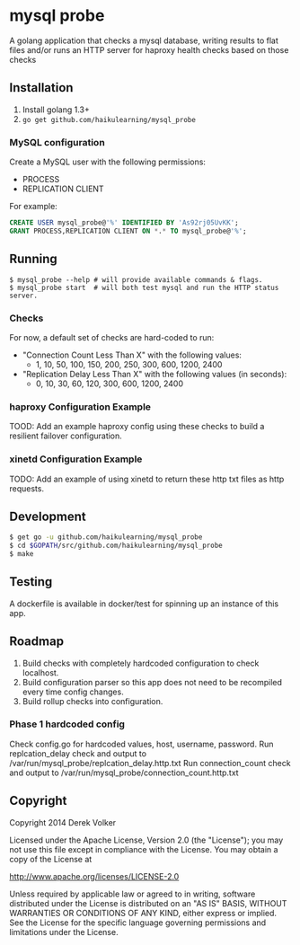 # mysql probe

A golang application that checks a mysql database, writing results to flat files and/or runs an HTTP server for haproxy health checks based on those checks

## Installation

1. Install golang 1.3+
2. `go get github.com/haikulearning/mysql_probe`

### MySQL configuration

Create a MySQL user with the following permissions:
* PROCESS
* REPLICATION CLIENT

For example:

````sql
CREATE USER mysql_probe@'%' IDENTIFIED BY 'As92rj05UvKK';
GRANT PROCESS,REPLICATION CLIENT ON *.* TO mysql_probe@'%';
````

## Running

````
$ mysql_probe --help # will provide available commands & flags.
$ mysql_probe start  # will both test mysql and run the HTTP status server.
````

### Checks

For now, a default set of checks are hard-coded to run:
* "Connection Count Less Than X" with the following values:
  * 1, 10, 50, 100, 150, 200, 250, 300, 600, 1200, 2400
* "Replication Delay Less Than X" with the following values (in seconds):
  * 0, 10, 30, 60, 120, 300, 600, 1200, 2400

### haproxy Configuration Example
TOOD: Add an example haproxy config using these checks to build a resilient failover configuration.

### xinetd Configuration Example
TODO: Add an example of using xinetd to return these http txt files as http requests.

## Development

````bash
$ get go -u github.com/haikulearning/mysql_probe
$ cd $GOPATH/src/github.com/haikulearning/mysql_probe
$ make
````

## Testing
A dockerfile is available in docker/test for spinning up an instance of this app.

## Roadmap
1. Build checks with completely hardcoded configuration to check localhost.
2. Build configuration parser so this app does not need to be recompiled every time config changes.
3. Build rollup checks into configuration.

### Phase 1 hardcoded config
Check config.go for hardcoded values, host, username, password.
Run replcation_delay check and output to /var/run/mysql_probe/replcation_delay.http.txt
Run connection_count check and output to /var/run/mysql_probe/connection_count.http.txt

## Copyright

Copyright 2014 Derek Volker

Licensed under the Apache License, Version 2.0 (the "License");
you may not use this file except in compliance with the License.
You may obtain a copy of the License at

http://www.apache.org/licenses/LICENSE-2.0

Unless required by applicable law or agreed to in writing, software
distributed under the License is distributed on an "AS IS" BASIS,
WITHOUT WARRANTIES OR CONDITIONS OF ANY KIND, either express or implied.
See the License for the specific language governing permissions and
limitations under the License.

